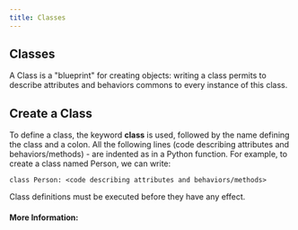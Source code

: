 ```yaml
---
title: Classes
---
```


## Classes

A Class is a "blueprint" for creating objects: writing a class permits to describe attributes and behaviors commons to every instance of this class. 

## Create a Class

To define a class, the keyword **class** is used, followed by the name defining the class and a colon. All the following lines (code describing attributes and behaviors/methods) - are indented as in a Python function. For example, to create a class named Person, we can write:

`class Person:
   <code describing attributes and behaviors/methods> `

Class definitions must be executed before they have any effect.

#### More Information:
<!-- Please add any articles you think might be helpful to read before writing the article -->


